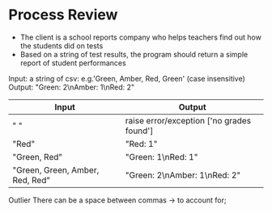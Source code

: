 # Process Review

* The client is a school reports company who helps teachers find out how the students did on tests
* Based on a string of test results, the program should return a simple report of student performances 

Input: a string of csv: e.g.'Green, Amber, Red, Green' (case insensitive)
Output: "Green: 2\nAmber: 1\nRed: 2"

| Input                           | Output                                    |
|---------------------------------|-------------------------------------------|
| " "                             | raise error/exception ['no grades found'] |
| "Red"                           | "Red: 1"                                  |
| "Green, Red"                    | "Green: 1\nRed: 1"                        |
| "Green, Green, Amber, Red, Red" | "Green: 2\nAmber: 1\nRed: 2"              |

Outlier
There can be a space between commas -> to account for;

